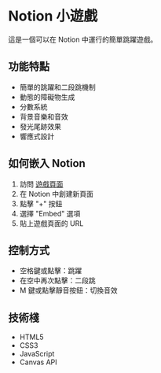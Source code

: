 # Notion 小遊戲

這是一個可以在 Notion 中運行的簡單跳躍遊戲。

## 功能特點

- 簡單的跳躍和二段跳機制
- 動態的障礙物生成
- 分數系統
- 背景音樂和音效
- 發光尾跡效果
- 響應式設計

## 如何嵌入 Notion

1. 訪問 [遊戲頁面](https://[your-github-username].github.io/dino-game/)
2. 在 Notion 中創建新頁面
3. 點擊 "+" 按鈕
4. 選擇 "Embed" 選項
5. 貼上遊戲頁面的 URL

## 控制方式

- 空格鍵或點擊：跳躍
- 在空中再次點擊：二段跳
- M 鍵或點擊靜音按鈕：切換音效

## 技術棧

- HTML5
- CSS3
- JavaScript
- Canvas API 